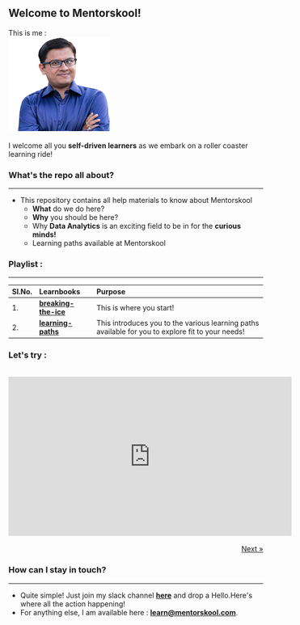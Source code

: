 
## Welcome to Mentorskool!

This is me : <br>
![Amit Choudhary](https://github.com/mentorskool/welcome/blob/master/imgs/profile.png?raw=true) <br><br>
I welcome all you **self-driven learners** as we embark on a roller coaster learning ride!

### What's the repo all about?
-------------------------------
* This repository contains all help materials to know about Mentorskool
	* **What** do we do here?
	* **Why** you should be here?
	* Why **Data Analytics** is an exciting field to be in for the **curious minds!**
	* Learning paths available at Mentorskool

### Playlist : 
---------------------

Sl.No.| Learnbooks                    | Purpose             
------|:------------------------------|:-------------
1.|[**breaking-the-ice**](https://colab.research.google.com/github/mentorskool/welcome/blob/master/learnbooks/breaking-the-ice.ipynb)  | This is where you start!
2.|[**learning-paths**]()    | This introduces you to the various learning paths available for you to explore fit to your needs!

### Let's try : 
<br>
<iframe width="560" height="315" src="https://www.youtube.com/embed/JWGT-rcuGyg" frameborder="0" allow="accelerometer; autoplay; encrypted-media; gyroscope; picture-in-picture" allowfullscreen></iframe>
<br>

<a href="#" style="float:right;" >Next &raquo;</a>

<br>

### How can I stay in touch?
-------------------------------------
* Quite simple! Just join my slack channel [**here**](https://bit.ly/2wOTt5w) and drop a Hello.Here's where all the action happening! 
* For anything else, I am available here : **learn@mentorskool.com**.







    